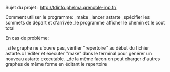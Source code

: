 Sujet du projet : http://tdinfo.phelma.grenoble-inp.fr/



Comment utiliser le programme:
_make
_lancer astarte
_spécifier les sommets de départ et d'arrivée
_le programme afficher le chemin et le cout total


En cas de problème:

_si le graphe ne s'ouvre pas, vérifier "repertoire" au début du fichier astarte.c l'éditer et executer "make" dans le terminal pour générer un nouveau astarte executable.
_de la même facon on peut charger d'autres graphes de même forme en éditant le repertoire

